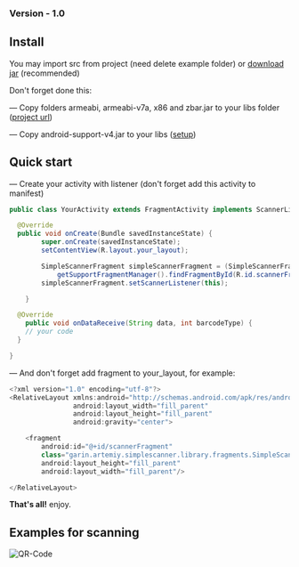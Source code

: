 <h3>Version - 1.0</h3>

<h2>Install</h2>
You may import src from project (need delete example folder) or <a href="https://github.com/kvirair/Simple-Scanner-Android/releases">download jar</a> (recommended)

Don't forget done this:

— Copy folders armeabi, armeabi-v7a, x86 and zbar.jar to your libs folder (<a href="http://zbar.sourceforge.net/">project url</a>)

— Copy android-support-v4.jar to your libs (<a href="http://developer.android.com/tools/support-library/setup.html">setup</a>)

<h2>Quick start</h2>

— Create your activity with listener (don't forget add this activity to manifest)

```java
public class YourActivity extends FragmentActivity implements ScannerListener {

  @Override
  public void onCreate(Bundle savedInstanceState) {
        super.onCreate(savedInstanceState);
        setContentView(R.layout.your_layout);

        SimpleScannerFragment simpleScannerFragment = (SimpleScannerFragment)
            getSupportFragmentManager().findFragmentById(R.id.scannerFragment);
        simpleScannerFragment.setScannerListener(this);

    }

  @Override
    public void onDataReceive(String data, int barcodeType) {
    // your code
  }

}
```

— And don't forget add fragment to your_layout, for example:

```java
<?xml version="1.0" encoding="utf-8"?>
<RelativeLayout xmlns:android="http://schemas.android.com/apk/res/android"
                android:layout_width="fill_parent"
                android:layout_height="fill_parent"
                android:gravity="center">

    <fragment
        android:id="@+id/scannerFragment"
        class="garin.artemiy.simplescanner.library.fragments.SimpleScannerFragment"
        android:layout_height="fill_parent"
        android:layout_width="fill_parent"/>

</RelativeLayout>
```

**That's all!** enjoy.

<h2>Examples for scanning</h2>

![QR-Code](http://img208.imageshack.us/img208/4696/ors.gif)

